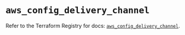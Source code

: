 # `aws_config_delivery_channel`

Refer to the Terraform Registry for docs: [`aws_config_delivery_channel`](https://registry.terraform.io/providers/hashicorp/aws/5.96.0/docs/resources/config_delivery_channel).
